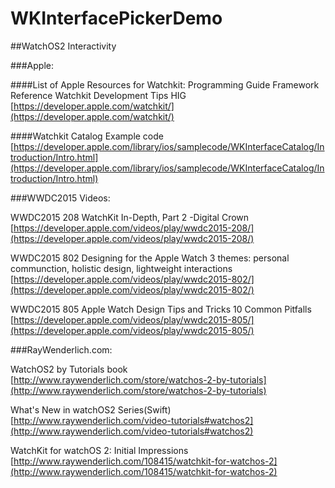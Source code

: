 # WKInterfacePickerDemo
[logo]: https://github.com/plusclock/WatchKit-PickerDemo/blob/master/PickerDemo/Assets.xcassets/AppIcon.appiconset/icon-60%403x.png "PickerDemo"

##WatchOS2 Interactivity

###Apple:

####List of Apple Resources for Watchkit:
Programming Guide
Framework Reference
Watchkit Development Tips
HIG
[https://developer.apple.com/watchkit/](https://developer.apple.com/watchkit/)

####Watchkit Catalog
Example code
[https://developer.apple.com/library/ios/samplecode/WKInterfaceCatalog/Introduction/Intro.html](https://developer.apple.com/library/ios/samplecode/WKInterfaceCatalog/Introduction/Intro.html)



###WWDC2015 Videos:

WWDC2015 208 WatchKit In-Depth, Part 2
-Digital Crown
[https://developer.apple.com/videos/play/wwdc2015-208/](https://developer.apple.com/videos/play/wwdc2015-208/)

WWDC2015 802 Designing for the Apple Watch
3 themes: personal communction, holistic design, lightweight interactions
[https://developer.apple.com/videos/play/wwdc2015-802/](https://developer.apple.com/videos/play/wwdc2015-802/)

WWDC2015 805 Apple Watch Design Tips and Tricks
10 Common Pitfalls
[https://developer.apple.com/videos/play/wwdc2015-805/](https://developer.apple.com/videos/play/wwdc2015-805/)



###RayWenderlich.com:

WatchOS2 by Tutorials book
[http://www.raywenderlich.com/store/watchos-2-by-tutorials](http://www.raywenderlich.com/store/watchos-2-by-tutorials)

What's New in watchOS2 Series(Swift)
[http://www.raywenderlich.com/video-tutorials#watchos2](http://www.raywenderlich.com/video-tutorials#watchos2)

WatchKit for watchOS 2: Initial Impressions
[http://www.raywenderlich.com/108415/watchkit-for-watchos-2](http://www.raywenderlich.com/108415/watchkit-for-watchos-2)
